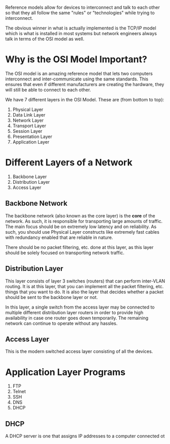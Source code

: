 Reference models allow for devices to interconnect and talk to each other so that they all follow the same "rules" or "technologies" while trying to interconnect.

The obvious winner in what is actually implemented is the TCP/IP model which is what is installed in most systems but network engineers always talk in terms of the OSI model as well.
# Why is the OSI Model Important?
The OSI model is an amazing reference model that lets two computers interconnect and inter-communicate using the same standards. This ensures that even if different manufacturers are creating the hardware, they will still be able to connect to each other.

We have 7 different layers in the OSI Model. These are (from bottom to top):
1. Physical Layer
2. Data Link Layer
3. Network Layer
4. Transport Layer
5. Session Layer
6. Presentation Layer
7. Application Layer
# Different Layers of a Network
1. Backbone Layer
2. Distribution Layer
3. Access Layer
## Backbone Network
The backbone network (also known as the core layer) is the **core** of the network. As such, it is responsible for transporting large amounts of traffic. The main focus should be on extremely low latency and on reliability. As such, you should use Physical Layer constructs like extremely fast cables with redundancy enabled that are reliable in nature.

There should be no packet filtering, etc. done at this layer, as this layer should be solely focused on transporting network traffic.
## Distribution Layer
This layer consists of layer 3 switches (routers) that can perform inter-VLAN routing. It is at this layer, that you can implement all the packet filtering, etc. things that you want to do. It is also the layer that decides whether a packet should be sent to the backbone layer or not. 

In this layer, a single switch from the access layer may be connected to multiple different distribution layer routers in order to provide high availability in case one router goes down temporarily. The remaining network can continue to operate without any hassles.
## Access Layer
This is the modern switched access layer consisting of all the devices.
# Application Layer Programs
1. FTP
2. Telnet
3. SSH
4. DNS
5. DHCP
## DHCP
A DHCP server is one that assigns IP addresses to a computer connected ot 




